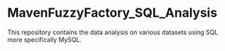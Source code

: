 # MavenFuzzyFactory_SQL_Analysis
This repository contains the data analysis on various datasets using SQL more specifically MySQL.
